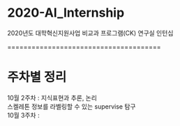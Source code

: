 # 2020-AI_Internship
2020년도 대학혁신지원사업 비교과 프로그램(CK) 연구실 인턴십

======================================
# 주차별 정리
10월 2주차 : 지식표현과 추론, 논리  
             스켈레톤 정보를 라벨링할 수 있는 supervise 탐구  
10월 3주차 : 

